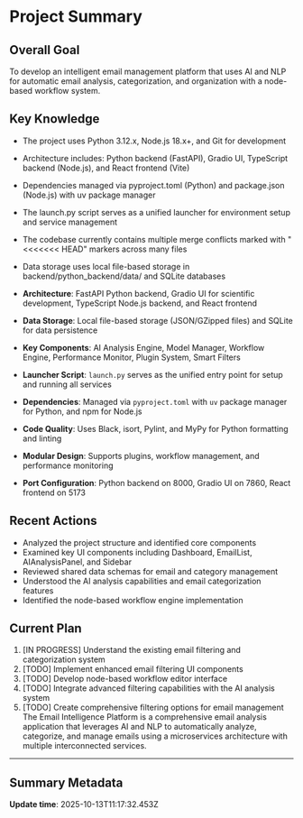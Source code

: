 # Project Summary

## Overall Goal
To develop an intelligent email management platform that uses AI and NLP for automatic email analysis, categorization, and organization with a node-based workflow system.

## Key Knowledge
- The project uses Python 3.12.x, Node.js 18.x+, and Git for development
- Architecture includes: Python backend (FastAPI), Gradio UI, TypeScript backend (Node.js), and React frontend (Vite)
- Dependencies managed via pyproject.toml (Python) and package.json (Node.js) with uv package manager
- The launch.py script serves as a unified launcher for environment setup and service management
- The codebase currently contains multiple merge conflicts marked with "<<<<<<< HEAD" markers across many files
- Data storage uses local file-based storage in backend/python_backend/data/ and SQLite databases

- **Architecture**: FastAPI Python backend, Gradio UI for scientific development, TypeScript Node.js backend, and React frontend
- **Data Storage**: Local file-based storage (JSON/GZipped files) and SQLite for data persistence
- **Key Components**: AI Analysis Engine, Model Manager, Workflow Engine, Performance Monitor, Plugin System, Smart Filters
- **Launcher Script**: `launch.py` serves as the unified entry point for setup and running all services
- **Dependencies**: Managed via `pyproject.toml` with `uv` package manager for Python, and npm for Node.js
- **Code Quality**: Uses Black, isort, Pylint, and MyPy for Python formatting and linting
- **Modular Design**: Supports plugins, workflow management, and performance monitoring
- **Port Configuration**: Python backend on 8000, Gradio UI on 7860, React frontend on 5173

## Recent Actions
- Analyzed the project structure and identified core components
- Examined key UI components including Dashboard, EmailList, AIAnalysisPanel, and Sidebar
- Reviewed shared data schemas for email and category management
- Understood the AI analysis capabilities and email categorization features
- Identified the node-based workflow engine implementation

## Current Plan
1. [IN PROGRESS] Understand the existing email filtering and categorization system
2. [TODO] Implement enhanced email filtering UI components
3. [TODO] Develop node-based workflow editor interface
4. [TODO] Integrate advanced filtering capabilities with the AI analysis system
5. [TODO] Create comprehensive filtering options for email management
The Email Intelligence Platform is a comprehensive email analysis application that leverages AI and NLP to automatically analyze, categorize, and manage emails using a microservices architecture with multiple interconnected services.

---

## Summary Metadata
**Update time**: 2025-10-13T11:17:32.453Z 
